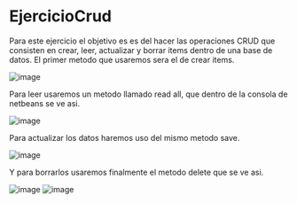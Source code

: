 # EjercicioCrud
Para este ejercicio el objetivo es es del hacer las operaciones CRUD que consisten en crear, leer, actualizar y borrar items dentro de una base de datos.
El primer metodo que usaremos sera el de crear items.

![image](https://github.com/user-attachments/assets/b48e1d0a-c880-42c3-a1bd-3a4f87e25865)

Para leer usaremos un metodo llamado read all, que dentro de la consola de netbeans se ve asi.

![image](https://github.com/user-attachments/assets/09c26636-3e30-422d-8885-c7fd0daf0372)

Para actualizar los datos haremos uso del mismo metodo save.

![image](https://github.com/user-attachments/assets/ebd8b5cf-16a7-43a0-8ffd-d392225264de)

Y para borrarlos usaremos finalmente el metodo delete que se ve asi.

![image](https://github.com/user-attachments/assets/7d8accc3-7983-42c6-9cb7-a4320a9469a0)
![image](https://github.com/user-attachments/assets/f43953dc-a411-4983-8c9a-39c4e298019b)






